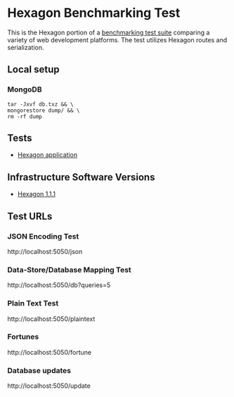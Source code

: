 
# Hexagon Benchmarking Test

This is the Hexagon portion of a [benchmarking test suite](../) comparing a variety of web
development platforms. The test utilizes Hexagon routes and serialization.


## Local setup
    
### MongoDB

    tar -Jxvf db.txz && \
    mongorestore dump/ && \
    rm -rf dump
    

## Tests

* [Hexagon application](/src/main/java/co/there4/hexagon/Benchmark.java)


## Infrastructure Software Versions

* [Hexagon 1.1.1](http://there4.co/hexagon)


## Test URLs

### JSON Encoding Test

http://localhost:5050/json

### Data-Store/Database Mapping Test

http://localhost:5050/db?queries=5

### Plain Text Test

http://localhost:5050/plaintext

### Fortunes

http://localhost:5050/fortune

### Database updates

http://localhost:5050/update

